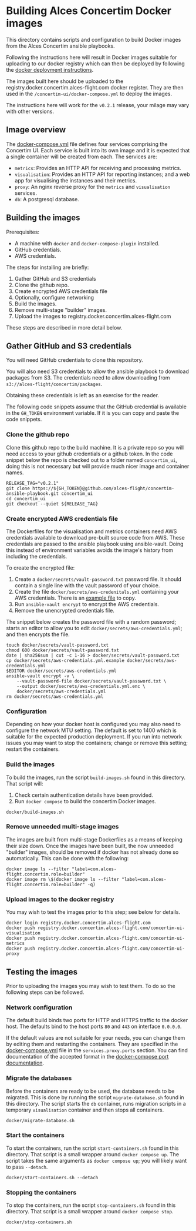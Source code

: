 # Building Alces Concertim Docker images

This directory contains scripts and configuration to build Docker images from
the Alces Concertim ansible playbooks.

Following the instructions here will result in Docker images suitable for
uploading to our docker registry which can then be deployed by following the
[docker deployment instructions](/concertim-ui/README.md).

The images built here should be uploaded to the
registry.docker.concertim.alces-flight.com docker register.  They are then used
in the `/concertim-ui/docker-compose.yml` to deploy the images.

The instructions here will work for the `v0.2.1` release, your milage may
vary with other versions.

## Image overview

The [docker-compose.yml](docker-compose.yml) file defines four services
comprising the Concertim UI. Each service is built into its own image and it is
expected that a single container will be created from each. The services are:

* `metrics`: Provides an HTTP API for receiving and processing metrics.
* `visualisation`: Provides an HTTP API for reporting instances; and a web app
  for visualising the instances and their metrics.
* `proxy`: An nginx reverse proxy for the `metrics` and `visualisation`
  services.
* `db`: A postgresql database.

## Building the images

Prerequisites:

* A machine with `docker` and `docker-compose-plugin` installed.
* GitHub credentials.
* AWS credentials.

The steps for installing are briefly:

1. Gather GitHub and S3 credentials
2. Clone the github repo.
3. Create encrypted AWS credentials file
4. Optionally, configure networking
5. Build the images.
6. Remove multi-stage "builder" images.
7. Upload the images to registry.docker.concertim.alces-flight.com 

These steps are described in more detail below.

## Gather GitHub and S3 credentials

You will need GitHub credentials to clone this repository.

You will also need S3 credentials to allow the ansible playbook to download
packages from S3.  The credentials need to allow downloading from
`s3://alces-flight/concertim/packages`.

Obtaining these credentials is left as an exercise for the reader.

The following code snippets assume that the GitHub credential is available in
the `GH_TOKEN` environment variable.  If it is you can copy and paste the code
snippets.

### Clone the github repo

Clone this github repo to the build machine.  It is a private repo so you will
need access to your github credentials or a github token.  In the code snippet
below the repo is checked out to a folder named `concertim_ui`, doing this is
not necessary but will provide much nicer image and container names.

```
RELEASE_TAG="v0.2.1"
git clone https://${GH_TOKEN}@github.com/alces-flight/concertim-ansible-playbook.git concertim_ui
cd concertim_ui
git checkout --quiet ${RELEASE_TAG}
```

### Create encrypted AWS credentials file

The Dockerfiles for the visualisation and metrics containers need AWS
credentials available to download pre-built source code from AWS.  These
credentials are passed to the ansible playbook using ansible-vault.  Doing this
instead of environment variables avoids the image's history from including the
credentials.

To create the encrypted file:

1. Create a `docker/secrets/vault-password.txt` password file.  It should
   contain a single line with the vault password of your choice.
2. Create the file `docker/secrets/aws-credenitals.yml` containing your AWS
   credentials.  There is an [example
   file](/docker/secrets/aws-credenitals.yml.example) to copy.
3. Run `ansible-vault encrypt` to encrypt the AWS credentials.
4. Remove the unencrypted credentials file.

The snippet below creates the password file with a random password; starts an
editor to allow you to edit `docker/secrets/aws-credentials.yml`; and then
encrypts the file.

```
touch docker/secrets/vault-password.txt
chmod 600 docker/secrets/vault-password.txt
date | sha256sum | cut -c 1-16 > docker/secrets/vault-password.txt
cp docker/secrets/aws-credentials.yml.example docker/secrets/aws-credentials.yml
$EDITOR docker/secrets/aws-credentials.yml
ansible-vault encrypt -v \
    --vault-password-file docker/secrets/vault-password.txt \
    --output docker/secrets/aws-credentials.yml.enc \
    docker/secrets/aws-credentials.yml
rm docker/secrets/aws-credentials.yml
```

### Configuration

Depending on how your docker host is configured you may also need to configure
the network MTU setting.  The default is set to 1400 which is suitable for the
expected production deployment.  If you run into network issues you may want to
stop the containers; change or remove this setting; restart the containers.

### Build the images

To build the images, run the script `build-images.sh` found in this directory.
That script will:

1. Check certain authentication details have been provided.
2. Run `docker compose` to build the concertim Docker images.

```
docker/build-images.sh
```

### Remove unneeded multi-stage images

The images are built from multi-stage Dockerfiles as a means of keeping their
size down.  Once the images have been built, the now unneeded "builder" images,
should be removed if docker has not already done so automatically.  This can be
done with the following:

```
docker image ls --filter "label=com.alces-flight.concertim.role=builder"
docker image rm \$(docker image ls --filter "label=com.alces-flight.concertim.role=builder" -q)
```

### Upload images to the docker registry

You may wish to test the images prior to this step; see below for details.

```
docker login registry.docker.concertim.alces-flight.com
docker push registry.docker.concertim.alces-flight.com/concertim-ui-visualisation
docker push registry.docker.concertim.alces-flight.com/concertim-ui-metrics
docker push registry.docker.concertim.alces-flight.com/concertim-ui-proxy
```

## Testing the images

Prior to uploading the images you may wish to test them.  To do so the
following steps can be followed.

### Network configuration

The default build binds two ports for HTTP and HTTPS traffic to the docker
host.  The defaults bind to the host ports `80` and `443` on interface
`0.0.0.0`.

If the default values are not suitable for your needs, you can change them by
editing them and restarting the containers. They are specified in the
[docker-compose.yml](docker-compose.yml#L30) file in the `services.proxy.ports`
section.  You can find documentation of the accepted format in the
[docker-compose port
documentation](https://docs.docker.com/compose/compose-file/compose-file-v3/#ports).

### Migrate the databases

Before the containers are ready to be used, the database needs to be migrated.
This is done by running the script `migrate-database.sh` found in this
directory.  The script starts the `db` container, runs migration scripts in a
temporary `visualisation` container and then stops all containers.

```
docker/migrate-database.sh
```

### Start the containers

To start the containers, run the script `start-containers.sh` found in this
directory.  That script is a small wrapper around `docker compose up`.  The
script takes the same arguments as `docker compose up`; you will likely want to
pass `--detach`.

```
docker/start-containers.sh --detach
```

### Stopping the containers

To stop the containers, run the script `stop-containers.sh` found in this
directory.  That script is a small wrapper around `docker compose stop`.

```
docker/stop-containers.sh
```
